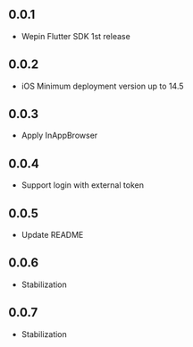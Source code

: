 ## 0.0.1

* Wepin Flutter SDK 1st release

## 0.0.2

* iOS Minimum deployment version up to 14.5

## 0.0.3

* Apply InAppBrowser

## 0.0.4

* Support login with external token

## 0.0.5

* Update README

## 0.0.6

* Stabilization

## 0.0.7

* Stabilization